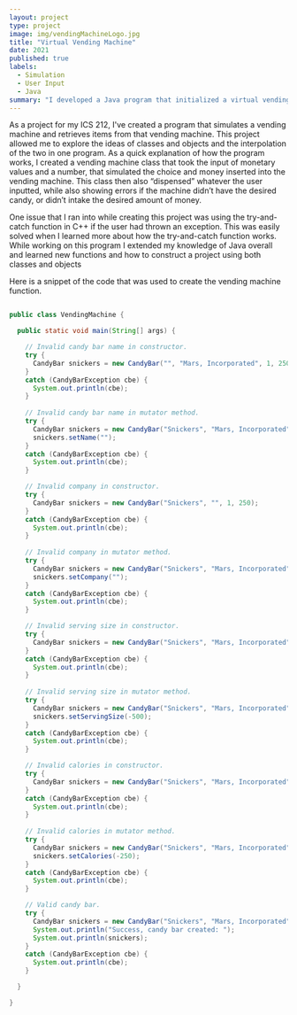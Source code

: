 ```yaml
---
layout: project
type: project
image: img/vendingMachineLogo.jpg
title: "Virtual Vending Machine"
date: 2021
published: true
labels:
  - Simulation
  - User Input
  - Java
summary: "I developed a Java program that initialized a virtual vending machine which allowed user input"
---
```


As a project for my ICS 212, I've created a program that simulates a vending machine and retrieves items from that vending machine. This project allowed me to explore the ideas of classes and objects and the interpolation of the two in one program. As a quick explanation of how the program works, I created a vending machine class that took the input of monetary values and a number, that simulated the choice and money inserted into the vending machine. This class then also “dispensed” whatever the user inputted, while also showing errors if the machine didn’t have the desired candy, or didn’t intake the desired amount of money.

One issue that I ran into while creating this project was using the try-and-catch function in C++ if the user had thrown an exception. This was easily solved when I learned more about how the try-and-catch function works. While working on this program I extended my knowledge of Java overall and learned new functions and how to construct a project using both classes and objects

Here is a snippet of the code that was used to create the vending machine function.

```java

public class VendingMachine {

  public static void main(String[] args) {

    // Invalid candy bar name in constructor.
    try {
      CandyBar snickers = new CandyBar("", "Mars, Incorporated", 1, 250);
    }
    catch (CandyBarException cbe) {
      System.out.println(cbe);
    }
    
    // Invalid candy bar name in mutator method.
    try {
      CandyBar snickers = new CandyBar("Snickers", "Mars, Incorporated", 1, 250);
      snickers.setName("");
    }
    catch (CandyBarException cbe) {
      System.out.println(cbe);
    }

    // Invalid company in constructor.
    try {
      CandyBar snickers = new CandyBar("Snickers", "", 1, 250);
    }
    catch (CandyBarException cbe) {
      System.out.println(cbe);
    }
    
    // Invalid company in mutator method.
    try {
      CandyBar snickers = new CandyBar("Snickers", "Mars, Incorporated", 1, 250);
      snickers.setCompany("");
    }
    catch (CandyBarException cbe) {
      System.out.println(cbe);
    }

    // Invalid serving size in constructor.
    try {
      CandyBar snickers = new CandyBar("Snickers", "Mars, Incorporated", 0, 250);
    }
    catch (CandyBarException cbe) {
      System.out.println(cbe);
    }
    
    // Invalid serving size in mutator method.
    try {
      CandyBar snickers = new CandyBar("Snickers", "Mars, Incorporated", 1, 250);
      snickers.setServingSize(-500);
    }
    catch (CandyBarException cbe) {
      System.out.println(cbe);
    }

    // Invalid calories in constructor.
    try {
      CandyBar snickers = new CandyBar("Snickers", "Mars, Incorporated", 1, -1);
    }
    catch (CandyBarException cbe) {
      System.out.println(cbe);
    }
    
    // Invalid calories in mutator method.
    try {
      CandyBar snickers = new CandyBar("Snickers", "Mars, Incorporated", 1, 250);
      snickers.setCalories(-250);
    }
    catch (CandyBarException cbe) {
      System.out.println(cbe);
    }

    // Valid candy bar.
    try {
      CandyBar snickers = new CandyBar("Snickers", "Mars, Incorporated", 1, 250);
      System.out.println("Success, candy bar created: ");
      System.out.println(snickers);
    }
    catch (CandyBarException cbe) {
      System.out.println(cbe);
    }

  }

}

```

